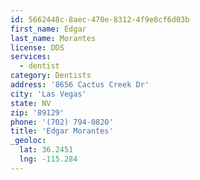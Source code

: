 ```yaml
---
id: 5662448c-8aec-470e-8312-4f9e8cf6d03b
first_name: Edgar
last_name: Morantes
license: DDS
services:
  - dentist
category: Dentists
address: '8656 Cactus Creek Dr'
city: 'Las Vegas'
state: NV
zip: '89129'
phone: '(702) 794-0820'
title: 'Edgar Morantes'
_geoloc:
  lat: 36.2451
  lng: -115.284
---
```

